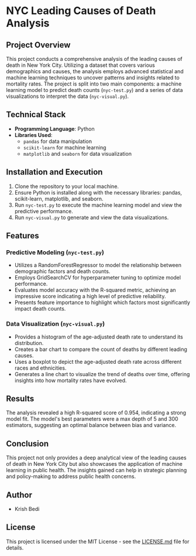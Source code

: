 
# NYC Leading Causes of Death Analysis

## Project Overview
This project conducts a comprehensive analysis of the leading causes of death in New York City. Utilizing a dataset that covers various demographics and causes, the analysis employs advanced statistical and machine learning techniques to uncover patterns and insights related to mortality rates. The project is split into two main components: a machine learning model to predict death counts (`nyc-test.py`) and a series of data visualizations to interpret the data (`nyc-visual.py`).

## Technical Stack
- **Programming Language**: Python
- **Libraries Used**:
  - `pandas` for data manipulation
  - `scikit-learn` for machine learning
  - `matplotlib` and `seaborn` for data visualization

## Installation and Execution
1. Clone the repository to your local machine.
2. Ensure Python is installed along with the necessary libraries: pandas, scikit-learn, matplotlib, and seaborn.
3. Run `nyc-test.py` to execute the machine learning model and view the predictive performance.
4. Run `nyc-visual.py` to generate and view the data visualizations.

## Features

### Predictive Modeling (`nyc-test.py`)
- Utilizes a RandomForestRegressor to model the relationship between demographic factors and death counts.
- Employs GridSearchCV for hyperparameter tuning to optimize model performance.
- Evaluates model accuracy with the R-squared metric, achieving an impressive score indicating a high level of predictive reliability.
- Presents feature importance to highlight which factors most significantly impact death counts.

### Data Visualization (`nyc-visual.py`)
- Provides a histogram of the age-adjusted death rate to understand its distribution.
- Creates a bar chart to compare the count of deaths by different leading causes.
- Uses a boxplot to depict the age-adjusted death rate across different races and ethnicities.
- Generates a line chart to visualize the trend of deaths over time, offering insights into how mortality rates have evolved.

## Results
The analysis revealed a high R-squared score of 0.954, indicating a strong model fit. The model's best parameters were a max depth of 5 and 300 estimators, suggesting an optimal balance between bias and variance.

## Conclusion
This project not only provides a deep analytical view of the leading causes of death in New York City but also showcases the application of machine learning in public health. The insights gained can help in strategic planning and policy-making to address public health concerns.

## Author
- Krish Bedi

## License
This project is licensed under the MIT License - see the [LICENSE.md](LICENSE.md) file for details.
